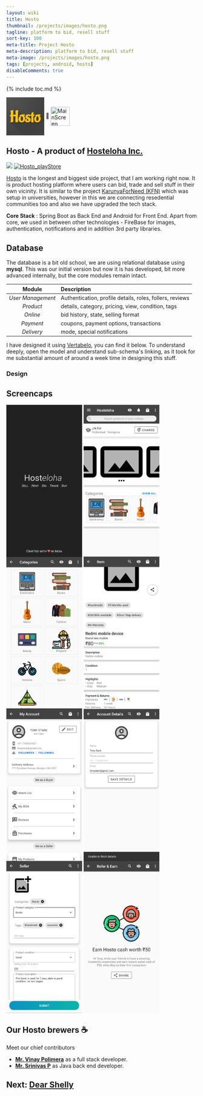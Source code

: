 ```yaml
---
layout: wiki
title: Hosto
thumbnail: /projects/images/hosto.png
tagline: platform to bid, resell stuff
sort-key: 100
meta-title: Project Hosto
meta-description: platform to bid, resell stuff
meta-image: /projects/images/hosto.png
tags: [projects, android, hosto]
disableComments: true
---
```


{% include toc.md %}

<img src="/projects/images/hosto.png" align="center" title="MainScreen" width="100" height="100"> :link:  <img src="https://avatars.githubusercontent.com/u/75203814?s=200&v=4" align="center" title="MainScreen" width="50" height="50"> 

## Hosto - A product of [Hosteloha Inc.](https://github.com/Hosteloha)
<img src="https://img.shields.io/badge/in--progress-code--not--updated-yellow"> [![Hosto_playStore](https://img.shields.io/badge/Playstore-Hosto--Beta-black??style=plastic&logo=googleplay)](https://play.google.com/store/apps/details?id=com.hosteloha&hl=en_IN&gl=US)

[Hosto](https://play.google.com/store/apps/details?id=com.hosteloha&hl=en_IN&gl=US) is the longest and biggest side project, that I am working right now. It is product hosting platform where users can bid, trade and sell stuff in their own vicinity. It is similar to the project [KarunyaForNeed (KFN)](/projects/karunya-for-need) which was setup in universities, however in this we are connecting resedential communities too and also we have upgraded the tech stack.

**Core Stack** : Spring Boot as Back End and Android for Front End. Apart from core, we used in between other technologies - FireBase for images,  authentication, notifications and in addition 3rd party libraries.

## Database
The database is a bit old school, we are using relational database using **mysql**.  This was our initial version but now it is has developed, bit more advanced internally, but the core modules remain intact.

| Module | Description |
| :---:   | :--- |
| *User Management* | Authentication, profile details, roles, follers, reviews |
| *Product*  | details, category, pricing, view, condition, tags |
| *Online*   | bid history, state, selling format |
| *Payment*  | coupons, payment options, transactions |
| *Delivery* | mode, special notifications |

I have designed it using [Vertabelo](https://vertabelo.com/), you can find it below. To understand deeply, open the model and understand sub-schema's linking, as it took for me substantial amount of around a week time in designing this stuff.

### Design 

<script>if (typeof VertabeloEmbededObject === 'undefined') {var VertabeloEmbededObject = "loading";var s=document.createElement("script");s.setAttribute("type","text/javascript");s.setAttribute("src", "https://my.vertabelo.com/js/public-model/v1/api.js");(document.getElementsByTagName("head")[0] || document.documentElement ).appendChild(s);}</script><div class="vertabelo-public-model" data-height="400" data-width="640" data-logoType="created_with" data-modelGid="txBjjxoPgk3XgJKFWxSfGENio4FGOfDHwzZb2noUnFZyhG1gfUSyERjUkxnlgUqZ" data-openLabel="EDIT MODEL IN YOUR BROWSER" data-x="4278" data-y="5467" data-zoom="0.1889" ></div>

## Screencaps 
<img src="/projects/images/hosto/1_splash.jpg" align="center" title="MainScreen" width="200" height="400">
<img src="/projects/images/hosto/2_mainscreen.jpg" align="center" title="MainScreen" width="200" height="400">
<img src="/projects/images/hosto/3_product_categories.jpg" align="center" title="MainScreen" width="200" height="400">

<img src="/projects/images/hosto/4_item_details.jpg" align="center" title="MainScreen" width="200" height="400">
<img src="/projects/images/hosto/5_my_acc.jpg" align="center" title="MainScreen" width="200" height="400">
<img src="/projects/images/hosto/6_acc_details.jpg" align="center" title="MainScreen" width="200" height="400">

<img src="/projects/images/hosto/7_seller_product_details.jpg" align="center" title="MainScreen" width="200" height="400">
<img src="/projects/images/hosto/8_refer_earn.jpg" align="center" title="MainScreen" width="200" height="400">

## Our Hosto brewers :coffee:
Meet our chief contributors
- [**Mr. Vinay Polimera**](https://www.linkedin.com/in/vinay-kumar-p-422b32123/) as a full stack developer.
- [**Mr. Srinivas P**](https://www.linkedin.com/in/srinivas-polimera-a9385b68/) as  Java back end developer.


## Next: [Dear Shelly](/projects/dear-shelly)
